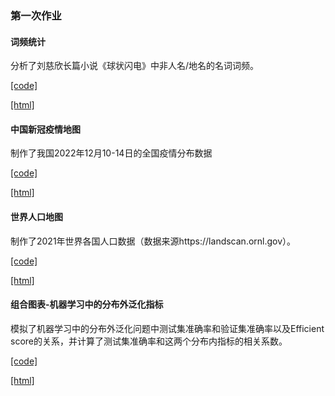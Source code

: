 ### 第一次作业

#### 词频统计

分析了刘慈欣长篇小说《球状闪电》中非人名/地名的名词词频。

[[code]](./wordcloud/)

[[html]](https://novaglow646.github.io/CSprogramming_HW/wordcloud/output/wordcloud_rd_file.html)

#### 中国新冠疫情地图

制作了我国2022年12月10-14日的全国疫情分布数据

[[code]](./Chinamap)

[[html]](https://novaglow646.github.io/CSprogramming_HW/Chinamap/output/covid.html)

#### 世界人口地图

制作了2021年世界各国人口数据（数据来源https://landscan.ornl.gov）。

[[code]](./worldmap)

[[html]](https://novaglow646.github.io/CSprogramming_HW/worldmap/output/世界人口.html)

#### 组合图表-机器学习中的分布外泛化指标

模拟了机器学习中的分布外泛化问题中测试集准确率和验证集准确率以及Efficient score的关系，并计算了测试集准确率和这两个分布内指标的相关系数。

[[code]](./combined_chart)

[[html]](https://novaglow646.github.io/CSprogramming_HW/combined_chart/output/OOD_metrics.html)

